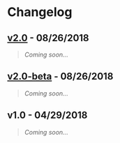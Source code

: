 # Changelog

## [v2.0](https://github.com/keviiin38/Check-Mark-Campus-Booster/releases/tag/v2.0) - 08/26/2018
> _Coming soon..._

## [v2.0-beta](https://github.com/keviiin38/Check-Mark-Campus-Booster/releases/tag/v2.0-beta) - 08/26/2018
> _Coming soon..._

## v1.0 - 04/29/2018
> _Coming soon..._
